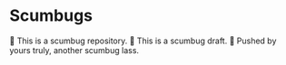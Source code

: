 # Scumbugs

🐌 This is a scumbug repository. 
🦟 This is a scumbug draft. 
🐛 Pushed by yours truly, another scumbug lass.
 
